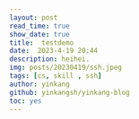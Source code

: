 ```yaml
---
layout: post
read_time: true
show_date: true
title:  testdemo
date:  2023-4-19 20:44
description: heihei.
img: posts/20230419/ssh.jpeg
tags: [cs, skill , ssh]
author: yinkang
github: yinkangsh/yinkang-blog
toc: yes
---
```

